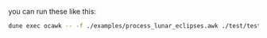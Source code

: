 you can run these like this:
```bash
dune exec ocawk -- -f ./examples/process_lunar_eclipses.awk ./test/test_data/zacmienia.csv
```